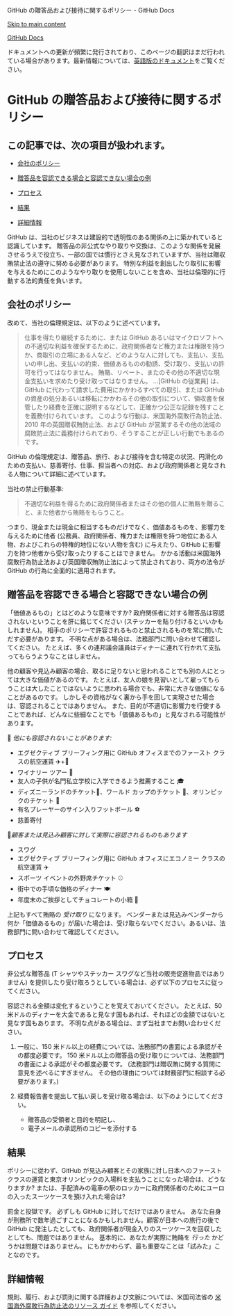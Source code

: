 GitHub の贈答品および接待に関するポリシー - GitHub Docs

[Skip to main content](#main-content)

[](/ja)[GitHub Docs](/ja)

ドキュメントへの更新が頻繁に発行されており、このページの翻訳はまだ行われている場合があります。最新情報については、[英語版のドキュメント](/en)をご覧ください。

GitHub の贈答品および接待に関するポリシー
==========

この記事では、次の項目が扱われます。
----------

* [会社のポリシー](#company-policies)

* [贈答品を容認できる場合と容認できない場合の例](#examples-of-acceptable-and-unacceptable-gifts)

* [プロセス](#process)

* [結果](#consequences)

* [詳細情報](#more-information)

GitHub は、当社のビジネスは建設的で透明性のある関係の上に築かれていると認識しています。 贈答品の非公式なやり取りや交換は、このような関係を発展させるうえで役立ち、一部の国では慣行とさえ見なされていますが、当社は贈収賄禁止法の遵守に努める必要があります。 特別な利益を創出したり取引に影響を与えるためにこのようなやり取りを使用しないことを含め、当社は倫理的に行動する法的責任を負います。

[](#company-policies)会社のポリシー
----------

改めて、当社の倫理規定は、以下のように述べています。

>
>
> 仕事を得たり継続するために、または GitHub あるいはマイクロソフトへの不適切な利益を確保するために、政府関係者など権力または権限を持つか、商取引の立場にある人など、どのような人に対しても、支払い、支払いの申し出、支払いの約束、価値あるものの勧誘、受け取り、支払いの許可を行ってはなりません。 賄賂、リベート、またのその他の不適切な現金支払いを求めたり受け取ってはなりません。 ...[GitHub の従業員] は、GitHub に代わって請求した費用にかかわるすべての取引、または GitHub の資産の処分あるいは移転にかかわるその他の取引について、領収書を保管したり経費を正確に説明するなどして、正確かつ公正な記録を残すことを義務付けられています。 このような行動は、米国海外腐敗行為防止法、 2010 年の英国贈収賄防止法、および GitHub が営業するその他の法域の腐敗防止法に義務付けられており、そうすることが正しい行動でもあるのです。
>
>

GitHub の倫理規定は、贈答品、旅行、および接待を含む特定の状況、円滑化のための支払い、慈善寄付、仕事、担当者への対応、および政府関係者と見なされる人物について詳細に述べています。

当社の禁止行動基準:

>
>
> 不適切な利益を得るために政府関係者またはその他の個人に賄賂を贈ること、また他者から賄賂をもらうこと。
>
>

つまり、現金または現金に相当するものだけでなく、価値あるものを、影響力を与えるために他者 (公務員、政府関係者、権力または権限を持つ地位にある人物、およびこれらの特権的地位にない人物を含む) に与えたり、GitHub に影響力を持つ他者から受け取ったりすることはできません。 かかる活動は米国海外腐敗行為防止法および英国贈収賄防止法によって禁止されており、両方の法令が GitHub の行為に全面的に適用されます。

[](#examples-of-acceptable-and-unacceptable-gifts)贈答品を容認できる場合と容認できない場合の例
----------

「価値あるもの」とはどのような意味ですか? 政府関係者に対する贈答品は容認されないということを肝に銘じてください (ステッカーを貼り付けるといいかもしれません)。 相手のポリシーで許容されるものと禁止されるものを常に問いただす必要があります。 不明な点がある場合は、法務部門に問い合わせて確認してください。 たとえば、多くの連邦議会議員はディナーに連れて行かれて支払ってもらうようなことはしません。

他の顧客や見込み顧客の場合、取るに足りないと思われることでも別の人にとっては大きな価値があるのです。 たとえば、友人の娘を見習いとして雇ってもらうことは大したことではないように思われる場合でも、非常に大きな価値になることがあるのです。 しかしその資格がなく裏から手を回して実現させた場合は、容認されることではありません。 また、目的が不適切に影響力を行使することであれば、どんなに些細なことでも「価値あるもの」と見なされる可能性があります。

🙅 *他にも容認されないことがあります:*

* エグゼクティブ ブリーフィング用に GitHub オフィスまでのファースト クラスの航空運賃 ✈️+🍾
* ワイナリー ツアー 🍷
* 友人の子供が名門私立学校に入学できるよう推薦すること 🎓
* ディズニーランドのチケット👸、ワールド カップのチケット 🥅、オリンピックのチケット 🏅
* 有名プレーヤーのサイン入りフットボール ⚽️
* 慈善寄付

🙆*顧客または見込み顧客に対して実際に容認されるものもあります*

* スワグ
* エグゼクティブ ブリーフィング用に GitHub オフィスにエコノミー クラスの航空運賃 ✈️
* スポーツ イベントの外野席チケット ⚾️
* 街中での手頃な価格のディナー 🍽
* 年度末のご挨拶としてチョコレートの小箱 🍫

上記もすべて賄賂の *受け取り* になります。 ベンダーまたは見込みベンダーから何か「価値あるもの」が届いた場合は、受け取らないでください。あるいは、法務部門に問い合わせて確認してください。

[](#process)プロセス
----------

非公式な贈答品 (T シャツやステッカー スワグなど当社の販売促進物品ではありません) を提供したり受け取ろうとしている場合は、必ず以下のプロセスに従ってください。

容認される金額は変化するということを覚えておいてください。 たとえば、50 米ドルのディナーを大金であると見なす国もあれば、それほどの金額ではないと見なす国もあります。 不明な点がある場合は、まず当社までお問い合わせください。

1. 一般に、150 米ドル以上の経費については、法務部門の書面による承認がその都度必要です。 150 米ドル以上の贈答品の受け取りについては、法務部門の書面による承認がその都度必要です。 (法務部門は贈収賄に関する質問に意見を述べるにすぎません。 その他の理由については財務部門に相談する必要があります。)

2. 経費報告書を提出して払い戻しを受け取る場合は、以下のようにしてください。

   * 贈答品の受領者と目的を明記し、
   * 電子メールの承認所のコピーを添付する

[](#consequences)結果
----------

ポリシーに従わず、GitHub が見込み顧客とその家族に対し日本へのファースト クラスの運賃と東京オリンピックの入場料を支払うことになった場合は、どうなりますか? または、手配済みの電車の駅のロッカーに政府関係者のためにユーロの入ったスーツケースを預け入れた場合は?

罰金と投獄です。 必ずしも GitHub に対してだけではありません。 あなた自身が刑務所で数年過ごすことになるかもしれません。顧客が日本への旅行の後で GitHub に発注したとしても、政府関係者が現金入りのスーツケースを回収したとしても、問題ではありません。 基本的に、あなたが実際に賄賂を *行った* かどうかは問題ではありません。 にもかかわらず、最も重要なことは「試みた」ことなのです。

[](#more-information)詳細情報
----------

規則、履行、および罰則に関する詳細および文脈については、米国司法省の [米国海外腐敗行為防止法のリソース ガイド](https://www.justice.gov/sites/default/files/criminal-fraud/legacy/2015/01/16/guide.pdf) を参照してください。
